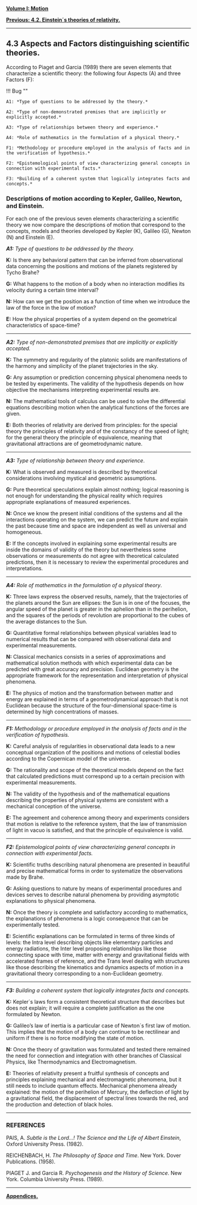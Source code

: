 
[**Volume I: Motion**](./volume-I.md)

[**Previous: 4.2. Einstein´s theories of relativity.**](./vol-I-chap-4-sect-2.md) 

***

## 4.3 Aspects and Factors distinguishing scientific theories.

	
According to Piaget and Garcia (1989) there are seven elements that characterize a scientific theory: the following four Aspects (A) and three Factors (F):
	
!!! Bug ""

    A1: *Type of questions to be addressed by the theory.*

    A2: *Type of non-demonstrated premises that are implicitly or explicitly accepted.*
        
    A3: *Type of relationships between theory and experience.*
        
    A4: *Role of mathematics in the formulation of a physical theory.*
        
    F1: *Methodology or procedure employed in the analysis of facts and in the verification of hypothesis.*
        
    F2: *Epistemological points of view characterizing general concepts in connection with experimental facts.*

    F3: *Building of a coherent system that logically integrates facts and concepts.*

### Descriptions of motion according to Kepler, Galileo, Newton, and Einstein.

For each one of the previous seven elements characterizing a scientific theory we now compare the descriptions of motion that correspond to the concepts, models and theories developed by Kepler (K), Galileo (G), Newton (N) and Einstein (E). 

***A1:*** *Type of questions to be addressed by the theory.*

**K:**  Is there any behavioral pattern that can be inferred from observational data concerning the positions and motions of the planets registered by Tycho Brahe? 
	
**G:**  What happens to the motion of a body when no interaction modifies its velocity during a certain time interval? 
	
**N:**  How can we get the position as a function of time when we introduce the law of the force in the low of motion? 
	
**E:**  How the physical properties of a system depend on the geometrical characteristics of space-time? 

***
	
***A2:*** *Type of non-demonstrated premises that are implicitly or explicitly accepted.*
 
**K:**  The symmetry and regularity of the platonic solids are manifestations of the harmony and simplicity of the planet trajectories in the sky. 

**G:**  Any assumption or prediction concerning physical phenomena needs to be tested by experiments. The validity of the hypothesis depends on how objective the mechanisms interpreting experimental results are. 

**N:**  The mathematical tools of calculus can be used to solve the differential equations describing motion when the analytical functions of the forces are given.

**E:**  Both theories of relativity are derived from principles: for the special theory the principles of relativity and of the constancy of the speed of light; for the general theory the principle of equivalence, meaning that gravitational attractions are of geometrodynamic nature.

***
	
***A3:*** *Type of relationship between theory and experience*. 

**K:**  What is observed and measured is described by theoretical considerations involving mystical and geometric assumptions. 
	
**G:**  Pure theoretical speculations explain almost nothing; logical reasoning is not enough for understanding the physical reality which requires appropriate explanations of measured experiences. 

**N:**  Once we know the present initial conditions of the systems and all the interactions operating on the system, we can predict the future and explain the past because time and space are independent as well as universal and homogeneous. 
	
**E:**  If the concepts involved in explaining some experimental results are inside the domains of validity of the theory but nevertheless some observations or measurements do not agree with theoretical calculated predictions, then it is necessary to review the experimental procedures and interpretations.

***
	
***A4:*** *Role of mathematics in the formulation of a physical theory*. 

**K:**  Three laws express the observed results, namely, that the trajectories of the planets around the Sun are ellipses: the Sun is in one of the focuses, the angular speed of the planet is greater in the aphelion than in the perihelion, and the squares of the periods of revolution are proportional to the cubes of the average distances to the Sun. 
	
**G:**  Quantitative formal relationships between physical variables lead to numerical results that can be compared with observational data and experimental measurements. 
	
**N:**  Classical mechanics consists in a series of approximations and mathematical solution methods with which experimental data can be predicted with great accuracy and precision. Euclidean geometry is the appropriate framework for the representation and interpretation of physical phenomena. 
	
**E:**  The physics of motion and the transformation between matter and energy are explained in terms of a geometrodynamical approach that is not Euclidean because the structure of the four-dimensional space-time is determined by high concentrations of masses.	

***
	
***F1:*** *Methodology or procedure employed in the analysis of facts and in the verification of hypothesis.*		

**K:**  Careful analysis of regularities in observational data leads to a new conceptual organization of the positions and motions of celestial bodies according to the Copernican model of the universe. 
	
**G:**  The rationality and scope of the theoretical models depend on the fact that calculated predictions must correspond up to a certain precision with experimental measurements. 
	
**N:**  The validity of the hypothesis and of the mathematical equations describing the properties of physical systems are consistent with a mechanical conception of the universe. 
	
**E:**  The agreement and coherence among theory and experiments considers that motion is relative to the reference system, that the law of transmission of light in vacuo is satisfied, and that the principle of equivalence is valid.

***
	
***F2:*** *Epistemological points of view characterizing general concepts in connection with experimental facts.* 

**K:**  Scientific truths describing natural phenomena are presented in beautiful and precise mathematical forms in order to systematize the observations made by Brahe. 
	
**G:**  Asking questions to nature by means of experimental procedures and devices serves to describe natural phenomena by providing asymptotic explanations to physical phenomena. 
	
**N:**  Once the theory is complete and satisfactory according to mathematics, the explanations of phenomena is a logic consequence that can be experimentally tested. 
	
**E:**  Scientific explanations can be formulated in terms of three kinds of levels: the Intra level describing objects like elementary particles and energy radiations, the Inter level proposing relationships like those connecting space with time, matter with energy and gravitational fields with accelerated frames of reference, and the Trans level dealing with structures like those describing the kinematics and dynamics aspects of motion in a gravitational theory corresponding to a non-Euclidean geometry.
	
***

***F3:*** *Building a coherent system that logically integrates facts and concepts.*  

**K:**  Kepler´s laws form a consistent theoretical structure that describes but does not explain; it will require a complete justification as the one formulated by Newton. 
	
**G:**  Galileo’s law of inertia is a particular case of Newton´s first law of motion. This implies that the motion of a body can continue to be rectilinear and uniform if there is no force modifying the state of motion.
	
**N:**  Once the theory of gravitation was formulated and tested there remained the need for connection and integration with other branches of Classical Physics, like Thermodynamics and Electromagnetism. 
	
**E:** Theories of relativity present a fruitful synthesis of concepts and principles explaining mechanical and electromagnetic phenomena, but it still needs to include quantum effects.   Mechanical phenomena already explained: the motion of the perihelion of Mercury, the deflection of light by a gravitational field, the displacement of spectral lines towards the red, and the production and detection of black holes.

***

### REFERENCES

PAIS, A. *Subtle is the Lord…! The Science and the Life of Albert Einstein*, Oxford University Press. (1982).

REICHENBACH, H. *The Philosophy of Space and Time*. New York. Dover Publications. (1958).

PIAGET J. and Garcia R. *Psychogenesis and the History of Science*. New York. Columbia University Press. (1989).

***

[**Appendices.**](./vol-I-chap-4-apendix.md)